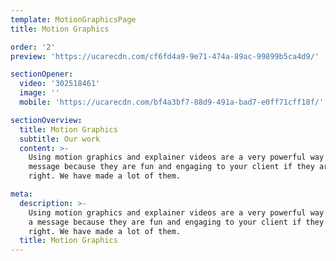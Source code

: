 ```yaml
---
template: MotionGraphicsPage
title: Motion Graphics

order: '2'
preview: 'https://ucarecdn.com/cf6fd4a9-9e71-474a-89ac-99899b5ca4d9/'

sectionOpener:
  video: '302518461'
  image: ''
  mobile: 'https://ucarecdn.com/bf4a3bf7-88d9-491a-bad7-e0ff71cff18f/'

sectionOverview:
  title: Motion Graphics
  subtitle: Our work
  content: >-
    Using motion graphics and explainer videos are a very powerful way to convey a
    message because they are fun and engaging to your client if they are made
    right. We have made a lot of them.

meta:
  description: >-
    Using motion graphics and explainer videos are a very powerful way to convey
    a message because they are fun and engaging to your client if they are made
    right. We have made a lot of them.
  title: Motion Graphics
---
```

